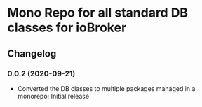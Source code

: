# Mono Repo for all standard DB classes for ioBroker 

## Changelog
<!--
	Placeholder for the next version (at the beginning of the line):
	### __WORK IN PROGRESS__
-->

### 0.0.2 (2020-09-21)
* Converted the DB classes to multiple packages managed in a monorepo; Initial release
